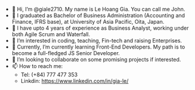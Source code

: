 - 👋 Hi, I’m @giale2710. My name is Le Hoang Gia. You can call me John.
- 👋 I graduated as Bachelor of Business Administration (Accounting and Finance, IFRS base), at University of Asia Pacific, Oita, Japan.
- 👋 I have upto 4 years of experience as Business Analyst, working under both Agile Scrum and Waterfall.
- 👀 I’m interested in coding, teaching, Fin-tech and raising Enterprises.
- 🌱 Currently, I’m currently learning Front-End Developers. My path is to become a full-fledged JS Senior Developer.
- 💞️ I’m looking to collaborate on some promising projects if interested.
- 📫 How to reach me:
   + Tel: (+84) 777 477 353
   + Linkdin: https://www.linkedin.com/in/gia-le/

<!---
giale2710/giale2710 is a ✨ special ✨ repository because its `README.md` (this file) appears on your GitHub profile.
You can click the Preview link to take a look at your changes.
--->
